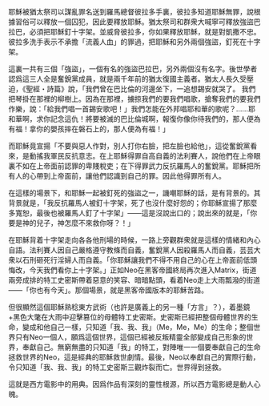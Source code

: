 耶穌被猶太祭司以謀亂罪名送到羅馬總督彼拉多手裏，彼拉多知道耶穌無罪，說根據習俗可以釋放一個囚犯，因此要釋放耶穌。猶太祭司和群衆大喊寧可釋放強盜巴拉巴，必須把耶穌釘十字架。並威脅彼拉多，你如果釋放耶穌，就是對凱撒不忠。彼拉多洗手表示不承擔「流義人血」的罪過，把耶穌和另外兩個強盜，釘死在十字架。

這裏一共有三個「強盜」，一個有名的強盜巴拉巴，另外兩個沒有名字。後世學者認爲這三人全是奮銳黨成員，就是兩千年前的猶太復國主義者。猶太人長久受壓迫，《聖經・詩篇》說，「我們曾在巴比倫的河邊坐下，一追想錫安就哭了。 我們把琴掛在那裡的柳樹上。因為在那裡，擄掠我們的要我們唱歌，搶奪我們的要我們作樂，說：「給我們唱一首錫安歌吧！」我們怎能在外邦唱耶和華的歌呢？……耶和華啊，求你記念這仇！將要被滅的巴比倫城啊，報復你像你待我們的，那人便為有福！拿你的嬰孩摔在磐石上的，那人便為有福！」

而耶穌竟宣揚「不要與惡人作對，別人打你右臉，把左臉也給他」，這從奮銳黨看來，是動搖我軍民反抗意志。在上耶穌得罪自高自義的法利賽人，說他們在上帝眼裏不如在上帝面前認罪的卑賤稅吏；在下得罪武力反抗羅馬人的奮銳黨。耶穌把所有人的心帶到上帝面前，讓他們認識到自己的罪。因此他得罪所有人。

在這樣的場景下，和耶穌一起被釘死的強盜之一，譏嘲耶穌的話，是有背景的。其背景就是，「我反抗羅馬人被釘十字架，死了也沒什麼好怨的；你耶穌宣揚了那麼多寬恕，最後也被羅馬人釘了十字架」——這是沒說出口的；說出來的就是，「你要是神的兒子，神怎麼不來救你呀？！」

在耶穌背着十字架走向各各他刑場的時候，一路上旁觀群衆就是這樣的情緒和內心自語。法利賽人因自己嚴格遵守教條而自義，奮銳黨人因殺羅馬人而自義，芸芸大衆以石刑砸死行淫婦人而自義。「你耶穌讓我們不得不用自己的心在上帝面前低頭悔改，今天我們看你上十字架。」正如Neo在黑客帝國終局再次進入Matrix，街道兩旁成排的特工史密斯帶着惡意的笑容、暗暗點頭，看着Neo走上大雨瓢潑的街道——「你也有今天」。那個場景，就是黑客帝國版本的耶穌苦路。

但很顯然這個耶穌熟稔東方武術（也許是廣義上的另一種「方言」？），着墨鏡+黑色大氅在大雨中迎擊篡位的母體特工史密斯。史密斯已經把整個母體世界的生命，變成和他自己一樣，只知道「我、我、我」（Me，Me，Me）的生命；整個世界只有Neo一個人，願爲這個世界，這個已經被反叛精靈全部變成自己形象的世界，奉獻自己。無窮無盡的只知道「我」的特工，對陣唯一一個要奉獻自己的生命拯救世界的Neo，這是經典的耶穌救世劇情。最後，Neo以奉獻自己的實際行動，令只知道「我、我、我」的特工史密斯三觀炸裂而亡。世界得到拯救。

這就是西方電影中的用典。因爲作品有深刻的靈性根源，所以西方電影總是動人心魄。